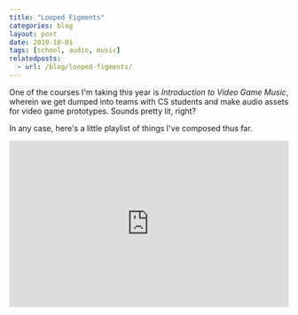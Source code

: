 ```yaml
---
title: "Looped Figments"
categories: blog
layout: post
date: 2019-10-01
tags: [school, audio, music]
relatedposts:
  - url: /blog/looped-figments/
---
```

One of the courses I'm taking this year is _Introduction to Video Game Music_, wherein we get dumped into teams with CS students and make audio assets for video game prototypes. Sounds pretty lit, right?

In any case, here's a little playlist of things I've composed thus far.

<iframe width="100%" height="300" scrolling="no" frameborder="no" allow="autoplay" src="https://w.soundcloud.com/player/?url=https%3A//api.soundcloud.com/playlists/883217635&color=%23ff5500&auto_play=false&hide_related=false&show_comments=true&show_user=true&show_reposts=false&show_teaser=true&visual=true"></iframe>
